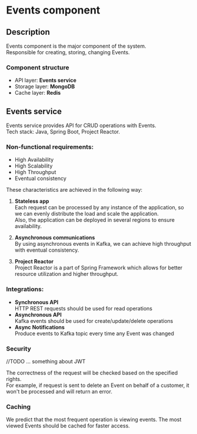 # Events component

## Description

Events component is the major component of the system.   
Responsible for creating, storing, changing Events.

### Component structure
- API layer: **Events service**
- Storage layer: **MongoDB**
- Cache layer: **Redis**

## Events service
Events service provides API for CRUD operations with Events.  
Tech stack: Java, Spring Boot, Project Reactor.

### Non-functional requirements:
- High Availability
- High Scalability
- High Throughput
- Eventual consistency

These characteristics are achieved in the following way:
1. **Stateless app**  
   Each request can be processed by any instance of the application, so we can evenly distribute the load and scale the application.  
   Also, the application can be deployed in several regions to ensure availability.

2. **Asynchronous communications**  
   By using asynchronous events in Kafka, we can achieve high throughput with eventual consistency.
 
3. **Project Reactor**  
   Project Reactor is a part of Spring Framework which allows for better resource utilization and higher throughput.

### Integrations:
- **Synchronous API**  
  HTTP REST requests should be used for read operations
- **Asynchronous API**  
  Kafka events should be used for create/update/delete operations
- **Async Notifications**  
  Produce events to Kafka topic every time any Event was changed

### Security
//TODO ... something about JWT

The correctness of the request will be checked based on the specified rights.  
For example, if request is sent to delete an Event on behalf of a customer, it won't be processed and will return an error.

### Caching  
We predict that the most frequent operation is viewing events. The most viewed Events should be cached for faster access.